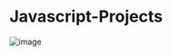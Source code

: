# Javascript-Projects

![image](https://user-images.githubusercontent.com/62701820/236754672-e6953cd2-35a3-4225-a6b0-fda36de2d95b.png)
